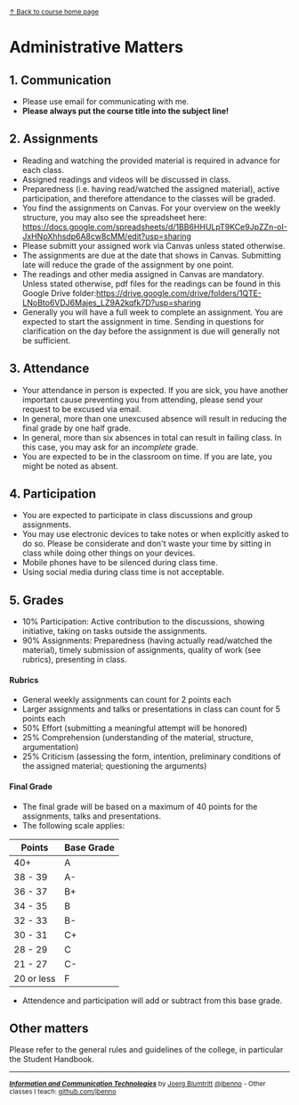 <sup>[&uarr; Back to course home page](/README.md)</sup>  
# Administrative Matters

## 1. Communication
- Please use email for communicating with me.
- **Please always put the course title into the subject line!**

## 2. Assignments
- Reading and watching the provided material is required in advance for each class.
- Assigned readings and videos will be discussed in class.
- Preparedness (i.e. having read/watched the assigned material), active participation, and therefore attendance to the classes will be graded.
- You find the assignments on Canvas. For your overview on the weekly structure, you may also see the spreadsheet here: https://docs.google.com/spreadsheets/d/1BB6HHULpT9KCe9JpZZn-oI-JxHNpXhhsdp6A8cw8cMM/edit?usp=sharing
- Please submitt your assigned work via Canvas unless stated otherwise.
- The assignments are due at the date that shows in Canvas. Submitting late will reduce the grade of the assignment by one point.
- The readings and other media assigned in Canvas are mandatory. Unless stated otherwise, pdf files for the readings can be found in this Google Drive folder:https://drive.google.com/drive/folders/1QTE-LNoBto6VDJ6Majes_LZ9A2kqfk7D?usp=sharing
- Generally you will have a full week to complete an assignment. You are expected to start the assignment in time. Sending in questions for clarification on the day before the assignment is due will generally not be sufficient. 

## 3. Attendance
- Your attendance in person is expected. If you are sick, you have another important cause preventing you from attending, please send your request to be excused via email.
- In general, more than one unexcused absence will result in reducing the final grade by one half grade.
- In general, more than six absences in total can result in failing class. In this case, you may ask for an *incomplete* grade.
- You are expected to be in the classroom on time. If you are late, you might be noted as absent.

## 4. Participation
- You are expected to participate in class discussions and group assignments.
- You may use electronic devices to take notes or when explicitly asked to do so. Please be considerate and don't waste your time by sitting in class while doing other things on your devices.
- Mobile phones have to be silenced during class time.
- Using social media during class time is not acceptable.

## 5. Grades
- 10% Participation: Active contribution to the discussions, showing initiative, taking on tasks outside the assignments.
- 90% Assignments: Preparedness (having actually read/watched the material), timely submission of assignments, quality of work (see rubrics), presenting in class. 

#### Rubrics
- General weekly assignments can count for 2 points each
- Larger assignments and talks or presentations in class can count for 5 points each
- 50% Effort (submitting a meaningful attempt will be honored)
- 25% Comprehension (understanding of the material, structure, argumentation) 
- 25% Criticism (assessing the form, intention, preliminary conditions of the assigned material; questioning the arguments)

#### Final Grade
-  The final grade will be based on a maximum of 40 points for the assignments, talks and presentations.
-  The following scale applies:

| Points  | Base Grade |
| - | - |
| 40+  | A  |
| 38 - 39  | A-  |
| 36 - 37  | B+  |
| 34 - 35| B  |
| 32 - 33  | B-  |
| 30 - 31  | C+  |
| 28 - 29  | C  |
| 21 - 27  | C-  |
| 20 or less  | F  |

- Attendence and participation will add or subtract from this base grade.

## Other matters
Please refer to the general rules and guidelines of the college, in particular the Student Handbook.

***
<sup>***[Information and Communication Technologies](/README.md)*** by [Joerg Blumtritt](https://jbenno.net) [@jbenno]((https://mastodon.social/@jbenno)) - Other classes I teach: [github.com/jbenno](https://github.com/jbenno/teaching/blob/master/README.md)</sup>



